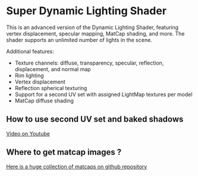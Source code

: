 # Super Dynamic Lighting Shader

This is an advanced version of the Dynamic Lighting Shader, featuring vertex displacement, specular mapping, MatCap shading, and more. The shader supports an unlimited number of lights in the scene.

Additional features:

* Texture channels: diffuse, transparency, specular, reflection, displacement, and normal map
* Rim lighting
* Vertex displacement
* Reflection spherical texturing
* Support for a second UV set with assigned LightMap textures per model
* MatCap diffuse shading

## How to use second UV set and baked shadows

[Video on Youtube](https://youtu.be/ILbo5VWHVTE?si=0\_cpQJcIU0AALap6)

## Where to get matcap images ?

[Here is a huge collection of matcaps on github repository](https://github.com/nidorx/matcaps)
